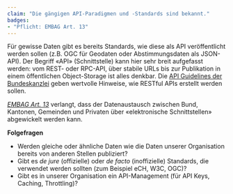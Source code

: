 ```yaml
---
claim: "Die gängigen API-Paradigmen und -Standards sind bekannt."
badges:
- "Pflicht: EMBAG Art. 13"
---
```


Für gewisse Daten gibt es bereits Standards, wie diese als API veröffentlicht werden sollen (z.B. OGC für Geodaten oder Abstimmungsdaten als JSON-API).
Der Begriff «API» (Schnittstelle) kann hier sehr breit aufgefasst werden: vom REST- oder RPC-API, über stabile URLs bis zur Publikation in einem öffentlichen Object-Storage ist alles denkbar.
Die [API Guidelines der Bundeskanzlei](https://github.com/swiss/api-guidelines) geben wertvolle Hinweise, wie RESTful APIs erstellt werden sollen.

_[EMBAG Art. 13](https://www.fedlex.admin.ch/eli/fga/2023/787/de#art_13)_ verlangt, dass der Datenaustausch zwischen Bund, Kantonen, Gemeinden und Privaten über «elektronische Schnittstellen» abgewickelt werden kann.

**Folgefragen**

* Werden gleiche oder ähnliche Daten wie die Daten unserer Organisation bereits von anderen Stellen publiziert?
* Gibt es *de jure* (offizielle) oder *de facto* (inoffizielle) Standards, die verwendet werden sollten (zum Beispiel eCH, W3C, OGC)?
* Gibt es in unserer Organisation ein API-Management (für API Keys, Caching, Throttling)?

